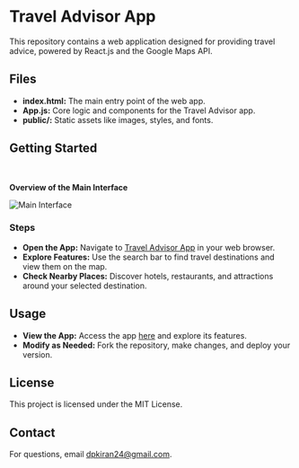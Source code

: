 <h1>Travel Advisor App</h1>
<p>This repository contains a web application designed for providing travel advice, powered by React.js and the Google Maps API.</p>

<h2>Files</h2>
<ul>
    <li><strong>index.html:</strong> The main entry point of the web app.</li>
    <li><strong>App.js:</strong> Core logic and components for the Travel Advisor app.</li>
    <li><strong>public/:</strong> Static assets like images, styles, and fonts.</li>
</ul>

<h2>Getting Started</h2>

<br>
<p><strong>Overview of the Main Interface</strong></p>
<div class="images">
    <img src="![Screenshot_20240824-182858](https://github.com/user-attachments/assets/c8175c7c-d364-4868-9bfd-e8c1c2280028)
" alt="Main Interface">
</div>

<h3>Steps</h3>
<ul>
    <li><strong>Open the App:</strong> Navigate to <a href="YOUR_APP_LINK">Travel Advisor App</a> in your web browser.</li>
    <li><strong>Explore Features:</strong> Use the search bar to find travel destinations and view them on the map.</li>
    <li><strong>Check Nearby Places:</strong> Discover hotels, restaurants, and attractions around your selected destination.</li>
</ul>

<h2>Usage</h2>
<ul>
    <li><strong>View the App:</strong> Access the app <a href="YOUR_APP_LINK">here</a> and explore its features.</li>
    <li><strong>Modify as Needed:</strong> Fork the repository, make changes, and deploy your version.</li>
</ul>

<div class="license">
    <h2>License</h2>
    <p>This project is licensed under the MIT License.</p>
</div>

<div class="contact">
    <h2>Contact</h2>
    <p>For questions, email <a href="mailto:dpkiran24@gmail.com">dpkiran24@gmail.com</a>.</p>
</div>
